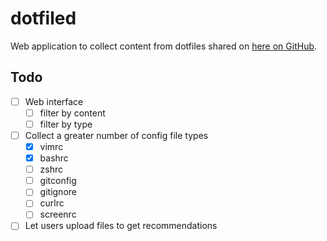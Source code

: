 # dotfiled
Web application to collect content from dotfiles shared on [here on GitHub](https://github.com/search?o=desc&q=dotfiles&s=stars&type=Repositories&utf8=%E2%9C%93).

## Todo
- [ ] Web interface
  - [ ] filter by content
  - [ ] filter by type
- [ ] Collect a greater number of config file types
  - [x] vimrc
  - [x] bashrc
  - [ ] zshrc
  - [ ] gitconfig
  - [ ] gitignore
  - [ ] curlrc
  - [ ] screenrc
- [ ] Let users upload files to get recommendations
